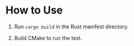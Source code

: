 # How to Use

1. Run `cargo build` in the Rust manifest directory.

2. Build CMake to run the test.
